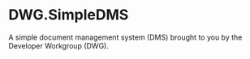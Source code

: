 # DWG.SimpleDMS

A simple document management system (DMS) brought to you by the Developer Workgroup (DWG).
